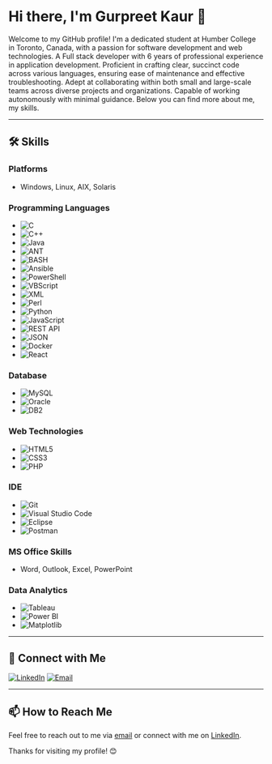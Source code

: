 # Hi there, I'm Gurpreet Kaur 👋

Welcome to my GitHub profile! I'm a dedicated student at Humber College in Toronto, Canada, with a passion for software development and web technologies.
A Full stack developer with 6 years of professional experience in application development. Proficient in crafting clear, succinct code across various languages, ensuring ease of maintenance and effective troubleshooting. Adept at collaborating within both small and large-scale teams across diverse projects and organizations. Capable of working autonomously with minimal guidance.	Below you can find more about me, my skills.

---

## 🛠️ Skills

### Platforms
- Windows, Linux, AIX, Solaris

### Programming Languages
- ![C](https://img.shields.io/badge/-C-000?&logo=C)
- ![C++](https://img.shields.io/badge/-C++-000?&logo=C++)
- ![Java](https://img.shields.io/badge/-Java-000?&logo=Java)
- ![ANT](https://img.shields.io/badge/-ANT-000?&logo=Apache-Ant)
- ![BASH](https://img.shields.io/badge/-BASH-000?&logo=GNU-Bash)
- ![Ansible](https://img.shields.io/badge/-Ansible-000?&logo=Ansible)
- ![PowerShell](https://img.shields.io/badge/-PowerShell-000?&logo=PowerShell)
- ![VBScript](https://img.shields.io/badge/-VBScript-000)
- ![XML](https://img.shields.io/badge/-XML-000?&logo=XML)
- ![Perl](https://img.shields.io/badge/-Perl-000?&logo=Perl)
- ![Python](https://img.shields.io/badge/-Python-000?&logo=Python)
- ![JavaScript](https://img.shields.io/badge/-JavaScript-000?&logo=JavaScript)
- ![REST API](https://img.shields.io/badge/-REST%20API-000)
- ![JSON](https://img.shields.io/badge/-JSON-000)
- ![Docker](https://img.shields.io/badge/-Docker-000?&logo=Docker)
- ![React](https://img.shields.io/badge/-React-000?&logo=React)

### Database
- ![MySQL](https://img.shields.io/badge/-MySQL-000?&logo=MySQL)
- ![Oracle](https://img.shields.io/badge/-Oracle-000?&logo=Oracle)
- ![DB2](https://img.shields.io/badge/-DB2-000?&logo=IBM)

### Web Technologies
- ![HTML5](https://img.shields.io/badge/-HTML5-000?&logo=HTML5)
- ![CSS3](https://img.shields.io/badge/-CSS3-000?&logo=CSS3)
- ![PHP](https://img.shields.io/badge/-PHP-000?&logo=PHP)

### IDE
- ![Git](https://img.shields.io/badge/-Git-000?&logo=Git)
- ![Visual Studio Code](https://img.shields.io/badge/-Visual%20Studio%20Code-000?&logo=Visual-Studio-Code)
- ![Eclipse](https://img.shields.io/badge/-Eclipse-000?&logo=Eclipse)
- ![Postman](https://img.shields.io/badge/-Postman-000?&logo=Postman)

### MS Office Skills
- Word, Outlook, Excel, PowerPoint

### Data Analytics
- ![Tableau](https://img.shields.io/badge/-Tableau-000?&logo=Tableau)
- ![Power BI](https://img.shields.io/badge/-Power%20BI-000?&logo=Power-BI)
- ![Matplotlib](https://img.shields.io/badge/-Matplotlib-000?&logo=Matplotlib)

---

## 🔗 Connect with Me

[![LinkedIn](https://img.shields.io/badge/-LinkedIn-0077B5?&logo=LinkedIn&logoColor=white)](https://www.linkedin.com/in/gurpreetkaur30/)
[![Email](https://img.shields.io/badge/-Email-D14836?&logo=Gmail&logoColor=white)](mailto:gurpreetkaur3011@example.com)

---

## 📫 How to Reach Me

Feel free to reach out to me via [email](mailto:kgurpret@gmail.com) or connect with me on [LinkedIn](https://www.linkedin.com/in/gurpreetkaur30/).

Thanks for visiting my profile! 😊
